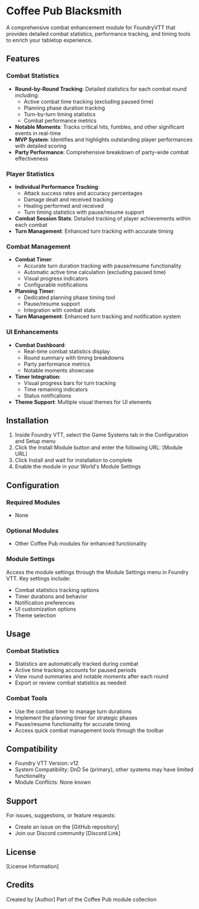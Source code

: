 # Coffee Pub Blacksmith

A comprehensive combat enhancement module for FoundryVTT that provides detailed combat statistics, performance tracking, and timing tools to enrich your tabletop experience.

## Features

### Combat Statistics
- **Round-by-Round Tracking**: Detailed statistics for each combat round including:
  - Active combat time tracking (excluding paused time)
  - Planning phase duration tracking
  - Turn-by-turn timing statistics
  - Combat performance metrics
- **Notable Moments**: Tracks critical hits, fumbles, and other significant events in real-time
- **MVP System**: Identifies and highlights outstanding player performances with detailed scoring
- **Party Performance**: Comprehensive breakdown of party-wide combat effectiveness

### Player Statistics
- **Individual Performance Tracking**: 
  - Attack success rates and accuracy percentages
  - Damage dealt and received tracking
  - Healing performed and received
  - Turn timing statistics with pause/resume support
- **Combat Session Stats**: Detailed tracking of player achievements within each combat
- **Turn Management**: Enhanced turn tracking with accurate timing

### Combat Management
- **Combat Timer**: 
  - Accurate turn duration tracking with pause/resume functionality
  - Automatic active time calculation (excluding paused time)
  - Visual progress indicators
  - Configurable notifications
- **Planning Timer**: 
  - Dedicated planning phase timing tool
  - Pause/resume support
  - Integration with combat stats
- **Turn Management**: Enhanced turn tracking and notification system

### UI Enhancements
- **Combat Dashboard**: 
  - Real-time combat statistics display
  - Round summary with timing breakdowns
  - Party performance metrics
  - Notable moments showcase
- **Timer Integration**: 
  - Visual progress bars for turn tracking
  - Time remaining indicators
  - Status notifications
- **Theme Support**: Multiple visual themes for UI elements

## Installation

1. Inside Foundry VTT, select the Game Systems tab in the Configuration and Setup menu
2. Click the Install Module button and enter the following URL: [Module URL]
3. Click Install and wait for installation to complete
4. Enable the module in your World's Module Settings

## Configuration

### Required Modules
- None

### Optional Modules
- Other Coffee Pub modules for enhanced functionality

### Module Settings
Access the module settings through the Module Settings menu in Foundry VTT. Key settings include:

- Combat statistics tracking options
- Timer durations and behavior
- Notification preferences
- UI customization options
- Theme selection

## Usage

### Combat Statistics
- Statistics are automatically tracked during combat
- Active time tracking accounts for paused periods
- View round summaries and notable moments after each round
- Export or review combat statistics as needed

### Combat Tools
- Use the combat timer to manage turn durations
- Implement the planning timer for strategic phases
- Pause/resume functionality for accurate timing
- Access quick combat management tools through the toolbar

## Compatibility

- Foundry VTT Version: v12
- System Compatibility: DnD 5e (primary), other systems may have limited functionality
- Module Conflicts: None known

## Support

For issues, suggestions, or feature requests:
- Create an issue on the [GitHub repository]
- Join our Discord community [Discord Link]

## License

[License Information]

## Credits

Created by [Author]
Part of the Coffee Pub module collection

